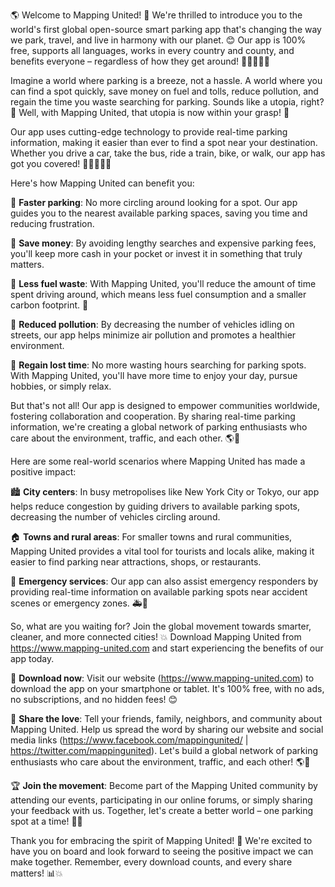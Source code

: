 🌎 Welcome to Mapping United! 🚀 We're thrilled to introduce you to the world's first global open-source smart parking app that's changing the way we park, travel, and live in harmony with our planet. 😊 Our app is 100% free, supports all languages, works in every country and county, and benefits everyone – regardless of how they get around! 🚴‍♀️🚌🚂💨

Imagine a world where parking is a breeze, not a hassle. A world where you can find a spot quickly, save money on fuel and tolls, reduce pollution, and regain the time you waste searching for parking. Sounds like a utopia, right? 🌈 Well, with Mapping United, that utopia is now within your grasp! 💪

Our app uses cutting-edge technology to provide real-time parking information, making it easier than ever to find a spot near your destination. Whether you drive a car, take the bus, ride a train, bike, or walk, our app has got you covered! 🚌🚂🚴‍♂️💃

Here's how Mapping United can benefit you:

🔹 **Faster parking**: No more circling around looking for a spot. Our app guides you to the nearest available parking spaces, saving you time and reducing frustration.

🔹 **Save money**: By avoiding lengthy searches and expensive parking fees, you'll keep more cash in your pocket or invest it in something that truly matters.

🔹 **Less fuel waste**: With Mapping United, you'll reduce the amount of time spent driving around, which means less fuel consumption and a smaller carbon footprint. 🌟

🔹 **Reduced pollution**: By decreasing the number of vehicles idling on streets, our app helps minimize air pollution and promotes a healthier environment.

🔹 **Regain lost time**: No more wasting hours searching for parking spots. With Mapping United, you'll have more time to enjoy your day, pursue hobbies, or simply relax.

But that's not all! Our app is designed to empower communities worldwide, fostering collaboration and cooperation. By sharing real-time parking information, we're creating a global network of parking enthusiasts who care about the environment, traffic, and each other. 🌎💖

Here are some real-world scenarios where Mapping United has made a positive impact:

🏙️ **City centers**: In busy metropolises like New York City or Tokyo, our app helps reduce congestion by guiding drivers to available parking spots, decreasing the number of vehicles circling around.

🏠 **Towns and rural areas**: For smaller towns and rural communities, Mapping United provides a vital tool for tourists and locals alike, making it easier to find parking near attractions, shops, or restaurants.

🚨 **Emergency services**: Our app can also assist emergency responders by providing real-time information on available parking spots near accident scenes or emergency zones. 🚑💪

So, what are you waiting for? Join the global movement towards smarter, cleaner, and more connected cities! 💥 Download Mapping United from https://www.mapping-united.com and start experiencing the benefits of our app today.

📱 **Download now**: Visit our website (https://www.mapping-united.com) to download the app on your smartphone or tablet. It's 100% free, with no ads, no subscriptions, and no hidden fees! 😊

📢 **Share the love**: Tell your friends, family, neighbors, and community about Mapping United. Help us spread the word by sharing our website and social media links (https://www.facebook.com/mappingunited/ | https://twitter.com/mappingunited). Let's build a global network of parking enthusiasts who care about the environment, traffic, and each other! 🌎💖

🏆 **Join the movement**: Become part of the Mapping United community by attending our events, participating in our online forums, or simply sharing your feedback with us. Together, let's create a better world – one parking spot at a time! 💪🌟

Thank you for embracing the spirit of Mapping United! 🙏 We're excited to have you on board and look forward to seeing the positive impact we can make together. Remember, every download counts, and every share matters! 📊💥